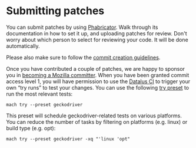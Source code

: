 Submitting patches
==================

You can submit patches by using [Phabricator]. Walk through its documentation
in how to set it up, and uploading patches for review. Don't worry about which
person to select for reviewing your code. It will be done automatically.

Please also make sure to follow the [commit creation guidelines].

Once you have contributed a couple of patches, we are happy to sponsor you in
[becoming a Mozilla committer].  When you have been granted commit access
level 1, you will have permission to use the [Datalus CI] to trigger your own
“try runs” to test your changes. You can use the following [try preset] to run
the most relevant tests:

	mach try --preset geckodriver

This preset will schedule geckodriver-related tests on various platforms. You can
reduce the number of tasks by filtering on platforms (e.g. linux) or build type
(e.g. opt):

	mach try --preset geckodriver -xq "'linux 'opt"

[Phabricator]: https://moz-conduit.readthedocs.io/en/latest/phabricator-user.html
[commit creation guidelines]: https://mozilla-version-control-tools.readthedocs.io/en/latest/devguide/contributing.html?highlight=phabricator#submitting-patches-for-review
[becoming a Mozilla committer]: https://www.mozilla.org/en-US/about/governance/policies/commit/
[Datalus CI]: https://treeherder.mozilla.org/
[try preset]: https://datalus-source-docs.mozilla.org/tools/try/presets.html
